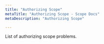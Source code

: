 ```yaml
---
title: "Authorizing Scope"
metaTitle: "Authorizing Scope - Scope Docs"
metaDescription: "Authorizing Scope"

---
```


List of authorizing scope problems.